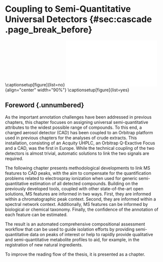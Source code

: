 # Coupling to Semi-Quantitative Universal Detectors {#sec:cascade .page_break_before}

\captionsetup[figure]{list=no}
![](images/cascade-graphical-abstract.pdf "cascade-graphical-abstract"){align="center" width="90%"}
\captionsetup[figure]{list=yes}

## Foreword {.unnumbered}

As the important annotation challenges have been addressed in previous chapters, this chapter focuses on assigning universal semi-quantitative attributes to the widest possible range of compounds.
To this end, a charged aerosol detector (CAD) has been coupled to an Orbitrap platform used in previous chapters for the analyses of crude extracts.
This installation, consisting of an Acquity UHPLC, an Orbitrap Q-Exactive Focus and a CAD, was the first in Europe.
While the technical coupling of the two detectors is almost trivial, automatic solutions to link the two signals are required.

The following chapter presents methodological developments to link MS features to CAD peaks, with the aim to compensate for the quantification problems related to electrospray ionization when used for generic semi-quantitative estimation of all detected compounds.
Building on the previously developed tools, coupled with other state-of-the-art open solutions, 
MS features are informed in two ways.
First, they are informed within a chromatographic peak context.
Second, they are informed within a spectral network context.
Additionally, MS features can be informed by biological or chemical taxonomy.
Finally, the confidence of the annotation of each feature can be estimated.

The result is an automated comprehensive compositional assessment workflow that can be used to guide isolation efforts by providing semi-quantitative data on peaks of interest or help to rapidly provide qualitative and semi-quantitative metabolite profiles to aid, for example, in the registration of new natural ingredients.

To improve the reading flow of the thesis, it is presented as a chapter.

<!-- \newpage -->